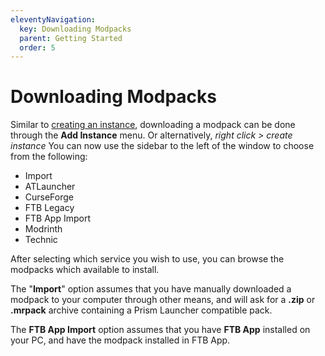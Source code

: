 ```yaml
---
eleventyNavigation:
  key: Downloading Modpacks
  parent: Getting Started
  order: 5
---
```


# Downloading Modpacks

Similar to [creating an instance](../create-instance), downloading a modpack can be done through the **Add Instance** menu. Or alternatively, *right click > create instance*
You can now use the sidebar to the left of the window to choose from the following:

* Import
* ATLauncher
* CurseForge
* FTB Legacy
* FTB App Import
* Modrinth
* Technic

After selecting which service you wish to use, you can browse the modpacks which available to install.

The "**Import**" option assumes that you have manually downloaded a modpack to your computer through other means, and will ask for a **.zip** or **.mrpack** archive containing a Prism Launcher compatible pack.

The **FTB App Import** option assumes that you have **FTB App** installed on your PC, and have the modpack installed in FTB App.
